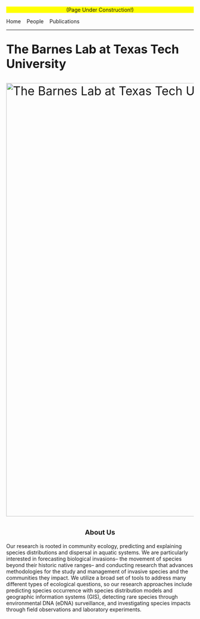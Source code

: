 ﻿<!DOCTYPE html PUBLIC "-//W3C//DTD XHTML 1.0 Transitional//EN" "http://www.w3.org/TR/xhtml1/DTD/xhtml1-transitional.dtd">
<html xmlns="http://www.w3.org/1999/xhtml">

<head>
<meta content="en-us" http-equiv="Content-Language" />
<meta content="text/html; charset=utf-8" http-equiv="Content-Type" />
<title>Untitled 1</title>
<style type="text/css">
.auto-style1 {
	text-align: center;
	background-color: #FFFF00;
}
.auto-style2 {
	font-size: xx-large;
}
.auto-style3 {
	text-align: center;
	font-size: large;
}
</style>
</head>

<body>

<p class="auto-style1">(Page Under Construction!)</p>
<p>Home&nbsp;&nbsp;&nbsp; People&nbsp;&nbsp;&nbsp; Publications</p>
<hr />
<p class="auto-style2"><strong>The Barnes Lab at Texas Tech University</strong></p>
<p class="auto-style2">
<img alt="The Barnes Lab at Texas Tech University" height="1163" src="../OneDrive%20for%20Business%201/zMISC/Pictures/LabPic_Oct2019.jpg" width="1551" /></p>
<p class="auto-style3"><strong>About Us</strong></p>
<p>Our&nbsp;research is&nbsp;rooted in community ecology, predicting and explaining 
species distributions and dispersal in aquatic systems. We are&nbsp;particularly 
interested in forecasting biological invasions– the movement of species beyond 
their historic native ranges– and conducting research that advances 
methodologies for the study and management of invasive species and the 
communities they impact. We&nbsp;utilize a broad set of tools to address many 
different types of ecological questions, so our&nbsp;research approaches&nbsp;include 
predicting species occurrence with species distribution models and geographic 
information systems (GIS), detecting rare species through environmental DNA 
(eDNA) surveillance, and investigating species impacts through field 
observations and laboratory experiments. </p>
<p>&nbsp;</p>
<p>&nbsp;</p>
<p>&nbsp;</p>

</body>

</html>
